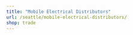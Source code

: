 ```yaml
---
title: "Mobile Electrical Distributors"
url: /seattle/mobile-electrical-distributors/
shop: trade
---
```

